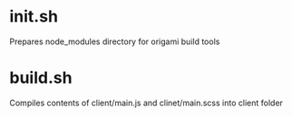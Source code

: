 init.sh
===

Prepares node_modules directory for origami build tools


build.sh
===

Compiles contents of client/main.js and clinet/main.scss into client folder
